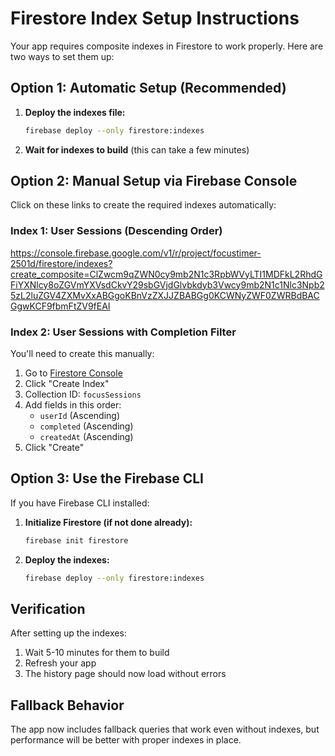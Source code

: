 # Firestore Index Setup Instructions

Your app requires composite indexes in Firestore to work properly. Here are two ways to set them up:

## Option 1: Automatic Setup (Recommended)

1. **Deploy the indexes file:**
   ```bash
   firebase deploy --only firestore:indexes
   ```

2. **Wait for indexes to build** (this can take a few minutes)

## Option 2: Manual Setup via Firebase Console

Click on these links to create the required indexes automatically:

### Index 1: User Sessions (Descending Order)
https://console.firebase.google.com/v1/r/project/focustimer-2501d/firestore/indexes?create_composite=ClZwcm9qZWN0cy9mb2N1c3RpbWVyLTI1MDFkL2RhdGFiYXNlcy8oZGVmYXVsdCkvY29sbGVjdGlvbkdyb3Vwcy9mb2N1c1Nlc3Npb25zL2luZGV4ZXMvXxABGgoKBnVzZXJJZBABGg0KCWNyZWF0ZWRBdBACGgwKCF9fbmFtZV9fEAI

### Index 2: User Sessions with Completion Filter
You'll need to create this manually:
1. Go to [Firestore Console](https://console.firebase.google.com/project/focustimer-2501d/firestore/indexes)
2. Click "Create Index"
3. Collection ID: `focusSessions`
4. Add fields in this order:
   - `userId` (Ascending)
   - `completed` (Ascending) 
   - `createdAt` (Ascending)
5. Click "Create"

## Option 3: Use the Firebase CLI

If you have Firebase CLI installed:

1. **Initialize Firestore (if not done already):**
   ```bash
   firebase init firestore
   ```

2. **Deploy the indexes:**
   ```bash
   firebase deploy --only firestore:indexes
   ```

## Verification

After setting up the indexes:
1. Wait 5-10 minutes for them to build
2. Refresh your app
3. The history page should now load without errors

## Fallback Behavior

The app now includes fallback queries that work even without indexes, but performance will be better with proper indexes in place.